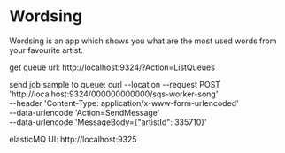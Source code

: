 # Wordsing

Wordsing is an app which shows you what are the most used words from your favourite artist.

get queue url: http://localhost:9324/?Action=ListQueues

send job sample to queue: curl --location --request POST 'http://localhost:9324/000000000000/sqs-worker-song' \
--header 'Content-Type: application/x-www-form-urlencoded' \
--data-urlencode 'Action=SendMessage' \
--data-urlencode 'MessageBody={"artistId": 335710}'

elasticMQ UI: http://localhost:9325

